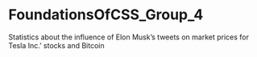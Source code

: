 # FoundationsOfCSS_Group_4
Statistics about the influence of Elon Musk’s tweets on market prices for Tesla Inc.’ stocks and Bitcoin

